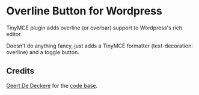 # Overline Button for Wordpress

TinyMCE plugin adds overline (or overbar) support to Wordpress's rich editor.

Doesn't do anything fancy, just adds a TinyMCE formatter (text-decoration: overline) and a toggle button.

## Credits
[Geert De Deckere][1] for the [code base][2].

[1]: http://www.geertdedeckere.be/
[2]: https://github.com/GeertDD/wp-plugin-tinymce-email-button
